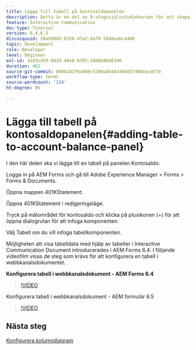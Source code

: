```yaml
---
title: Lägga till tabell på kontosaldopanelen
description: Detta är en del av 9-stegssjälvstudiekursen för att skapa ditt första interaktiva kommunikationsdokument.I det här avsnittet kommer vi att lägga till en tabell på panelen Kontosaldo.
feature: Interactive Communication
doc-type: Tutorial
version: 6.4,6.5
discoiquuid: 28a9d88d-635b-47a2-8a78-54ddeabc4406
topic: Development
role: Developer
level: Beginner
exl-id: 1e43c459-8824-40e8-8f05-24b8b0646346
duration: 462
source-git-commit: 0400242f6a99bc5209a8b483469d5fd88eac077e
workflow-type: tm+mt
source-wordcount: '159'
ht-degree: 0%

---
```


# Lägga till tabell på kontosaldopanelen{#adding-table-to-account-balance-panel}

I den här delen ska vi lägga till en tabell på panelen Kontosaldo.

Logga in på AEM Forms och gå till Adobe Experience Manager > Forms > Forms &amp; Documents.

Öppna mappen 401KStatement.

Öppna 401KStatement i redigeringsläge.

Tryck på målområdet för kontosaldo och klicka på plusikonen (+) för att öppna dialogrutan för att infoga komponenten.

Välj Tabell om du vill infoga tabellkomponenten.

Möjligheten att visa tabelldata med hjälp av tabeller i Interactive Communication Document introducerades i AEM Forms 6.4. I följande videofilm visas de steg som krävs för att konfigurera en tabell i webbkanalsdokumentet.

**Konfigurera tabell i webbkanalsdokument - AEM Forms 6.4**

>[!VIDEO](https://video.tv.adobe.com/v/22360?quality=12&learn=on)

Konfigurera tabell i webbkanalsdokument - AEM formulär 6.5

>[!VIDEO](https://video.tv.adobe.com/v/27847?quality=12&learn=on)

## Nästa steg

[Konfigurera kolumndiagram](./partten.md)
